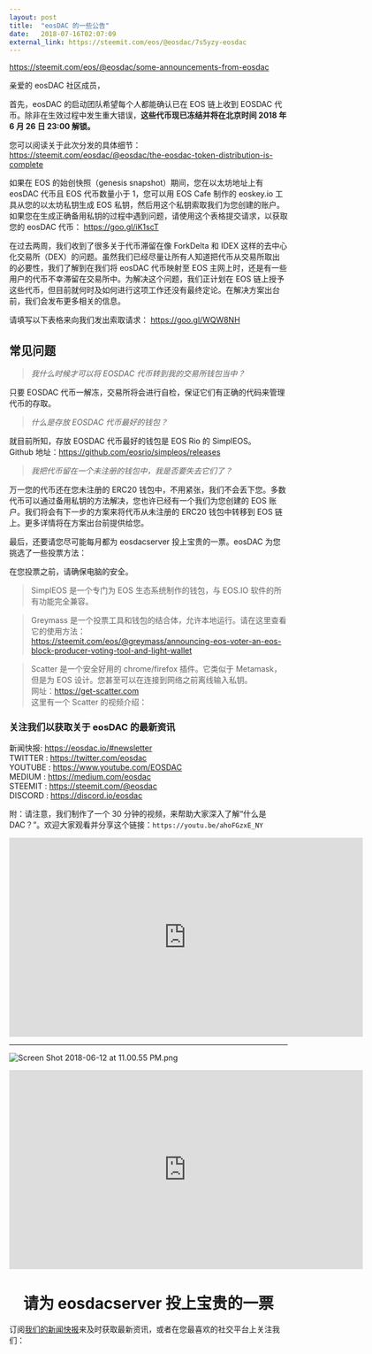 ```yaml
---
layout: post
title:  "eosDAC 的一些公告"
date:   2018-07-16T02:07:09
external_link: https://steemit.com/eos/@eosdac/7s5yzy-eosdac
---
```

https://steemit.com/eos/@eosdac/some-announcements-from-eosdac

<p>亲爱的 eosDAC 社区成员，</p>
<p>首先，eosDAC 的启动团队希望每个人都能确认已在 EOS 链上收到 EOSDAC 代币。除非在生效过程中发生重大错误，<strong>这些代币现已冻结并将在北京时间 2018 年 6 月 26 日 23:00 解锁。</strong></p>
<p>您可以阅读关于此次分发的具体细节： <a href="https://steemit.com/eosdac/@eosdac/the-eosdac-token-distribution-is-complete">https://steemit.com/eosdac/@eosdac/the-eosdac-token-distribution-is-complete</a></p>
<p>如果在 EOS 的始创快照（genesis snapshot）期间，您在以太坊地址上有 eosDAC 代币且 EOS 代币数量小于 1，您可以用 EOS Cafe 制作的 eoskey.io 工具从您的以太坊私钥生成 EOS 私钥，然后用这个私钥索取我们为您创建的账户。如果您在生成正确备用私钥的过程中遇到问题，请使用这个表格提交请求，以获取您的 eosDAC 代币： <a href="https://goo.gl/iK1scT" rel="nofollow noopener" title="这个链接将带您离开 steemit.com">https://goo.gl/iK1scT</a></p>
<p>在过去两周，我们收到了很多关于代币滞留在像 ForkDelta 和 IDEX 这样的去中心化交易所（DEX）的问题。虽然我们已经尽量让所有人知道把代币从交易所取出的必要性，我们了解到在我们将 eosDAC 代币映射至 EOS 主网上时，还是有一些用户的代币不幸滞留在交易所中。为解决这个问题，我们正计划在 EOS 链上授予这些代币，但目前就何时及如何进行这项工作还没有最终定论。在解决方案出台前，我们会发布更多相关的信息。</p>
<p>请填写以下表格来向我们发出索取请求： <a href="https://goo.gl/WQW8NH" rel="nofollow noopener" title="这个链接将带您离开 steemit.com">https://goo.gl/WQW8NH</a></p>
<h2>常见问题</h2>
<blockquote>
<p><em>我什么时候才可以将 EOSDAC 代币转到我的交易所钱包当中？</em></p>
</blockquote>
<p>只要 EOSDAC 代币一解冻，交易所将会进行自检，保证它们有正确的代码来管理代币的存取。</p>
<blockquote>
<p><em>什么是存放 EOSDAC 代币最好的钱包？</em></p>
</blockquote>
<p>就目前所知，存放 EOSDAC 代币最好的钱包是 EOS Rio 的 SimplEOS。<br />
Github 地址：<a href="https://github.com/eosrio/simpleos/releases" rel="nofollow noopener" title="这个链接将带您离开 steemit.com">https://github.com/eosrio/simpleos/releases</a></p>
<blockquote>
<p><em>我把代币留在一个未注册的钱包中，我是否要失去它们了？</em></p>
</blockquote>
<p>万一您的代币还在您未注册的 ERC20 钱包中，不用紧张，我们不会丢下您。多数代币可以通过备用私钥的方法解决，您也许已经有一个我们为您创建的 EOS 账户。我们将会有下一步的方案来将代币从未注册的 ERC20 钱包中转移到 EOS 链上。更多详情将在方案出台前提供给您。</p>
<p>最后，还要请您尽可能每月都为 eosdacserver 投上宝贵的一票。eosDAC 为您挑选了一些投票方法：</p>
<p>在您投票之前，请确保电脑的安全。</p>
<blockquote>
<p>SimplEOS 是一个专门为 EOS 生态系统制作的钱包，与 EOS.IO 软件的所有功能完全兼容。</p>
</blockquote>
<blockquote>
<p>Greymass 是一个投票工具和钱包的结合体，允许本地运行。请在这里查看它的使用方法： <br />
<a href="https://steemit.com/eos/@greymass/announcing-eos-voter-an-eos-block-producer-voting-tool-and-light-wallet">https://steemit.com/eos/@greymass/announcing-eos-voter-an-eos-block-producer-voting-tool-and-light-wallet</a></p>
</blockquote>
<blockquote>
<p>Scatter 是一个安全好用的 chrome/firefox 插件。它类似于 Metamask，但是为 EOS 设计。您甚至可以在连接到网络之前离线输入私钥。<br />
网址：<a href="https://get-scatter.com" rel="nofollow noopener" title="这个链接将带您离开 steemit.com">https://get-scatter.com</a><br />
这里有一个 Scatter 的视频介绍：<br />
</div><div class="videoWrapper youtube" style="background-image:url(https://img.youtube.com/vi/_hWRAjLKa8w/0.jpg);" data-reactid="180"><div class="play" data-reactid="181"></div></div><div data-reactid="182"></p>
</blockquote>
<h3>关注我们以获取关于 eosDAC 的最新资讯</h3>
<p>新闻快报: <a href="https://eosdac.io/#newsletter" rel="nofollow noopener" title="这个链接将带您离开 steemit.com">https://eosdac.io/#newsletter</a><br />
TWITTER : <a href="https://twitter.com/eosdac" rel="nofollow noopener" title="这个链接将带您离开 steemit.com">https://twitter.com/eosdac</a><br />
YOUTUBE : <a href="https://www.youtube.com/EOSDAC" rel="nofollow noopener" title="这个链接将带您离开 steemit.com">https://www.youtube.com/EOSDAC</a><br />
MEDIUM  : <a href="https://medium.com/eosdac" rel="nofollow noopener" title="这个链接将带您离开 steemit.com">https://medium.com/eosdac</a><br />
STEEMIT : <a href="https://steemit.com/@eosdac">https://steemit.com/@eosdac</a><br />
DISCORD : <a href="https://discord.io/eosdac" rel="nofollow noopener" title="这个链接将带您离开 steemit.com">https://discord.io/eosdac</a></p>
<p>附：请注意，我们制作了一个 30 分钟的视频，来帮助大家深入了解“什么是 DAC？”。欢迎大家观看并分享这个链接：<code>https://youtu.be/ahoFGzxE_NY</code></p>
<div class="videoWrapper"><iframe frameborder="0" allowfullscreen="allowfullscreen" webkitallowfullscreen="webkitallowfullscreen" mozallowfullscreen="mozallowfullscreen" src="https://www.youtube.com/embed/ahoFGzxE_NY" width="640" height="360"></iframe></div>
<hr />
<p><img src="https://steemitimages.com/0x0/https://cdn.steemitimages.com/DQmRQWM3QtQ21wddAMCjbVRhB3rM7L4AGWLY9QpNmkXNLps/Screen%20Shot%202018-06-12%20at%2011.00.55%20PM.png" alt="Screen Shot 2018-06-12 at 11.00.55 PM.png" /></p>
<div class="videoWrapper"><iframe frameborder="0" allowfullscreen="allowfullscreen" webkitallowfullscreen="webkitallowfullscreen" mozallowfullscreen="mozallowfullscreen" src="https://www.youtube.com/embed/PbQpAJOP6iA" width="640" height="360"></iframe></div>
<p><center><h1>请为 eosdacserver 投上宝贵的一票</h1></center></p>
<p>订阅<a href="https://eosdac.io/news/#newsletter" rel="nofollow noopener" title="This link will take you away from steemit.com">我们的新闻快报</a>来及时获取最新资讯，或者在您最喜欢的社交平台上关注我们：</p>
